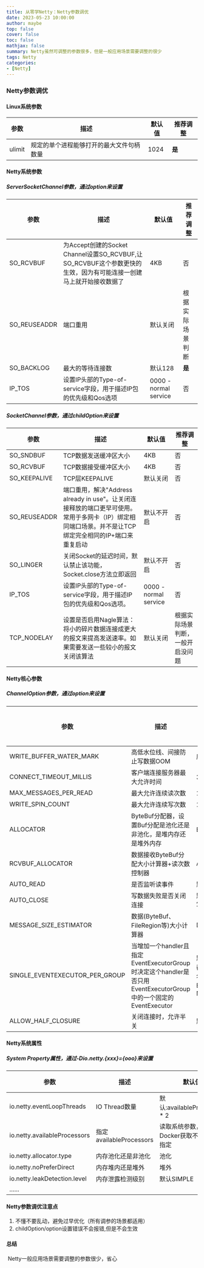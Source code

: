 ```yaml
---
title: 从零学Netty：Netty参数调优
date: 2023-05-23 10:00:00
author: maybe
top: false
cover: false
toc: false
mathjax: false
summary: Netty虽然可调整的参数很多，但是一般应用场景需要调整的很少
tags: Netty
categories:
- [Netty]
---
```


### Netty参数调优

#### Linux系统参数

| 参数   | 描述                                     | 默认值 | 推荐调整 |
| ------ | ---------------------------------------- | ------ | -------- |
| ulimit | 规定的单个进程能够打开的最大文件句柄数量 | 1024   | **是**   |

#### Netty系统参数

##### ServerSocketChannel参数，通过option来设置

| 参数         | 描述                                                         | 默认值                | 推荐调整         |
| ------------ | ------------------------------------------------------------ | --------------------- | ---------------- |
| SO_RCVBUF    | 为Accept创建的Socket Channel设置SO_RCVBUF,让SO_RCVBUF这个参数更快的生效，因为有可能连接一创建马上就开始接收数据了 | 4KB                   | 否               |
| SO_REUSEADDR | 端口重用                                                     | 默认关闭              | 根据实际场景判断 |
| SO_BACKLOG   | 最大的等待连接数                                             | 默认128               | **是**           |
| IP_TOS       | 设置IP头部的Type-of-service字段，用于描述IP包的优先级和Qos选项 | 0000 - normal service | 否               |

##### SocketChannel参数，通过childOption来设置

| 参数         | 描述                                                         | 默认值                | 推荐调整                         |
| ------------ | ------------------------------------------------------------ | --------------------- | -------------------------------- |
| SO_SNDBUF    | TCP数据发送缓冲区大小                                        | 4KB                   | 否                               |
| SO_RCVBUF    | TCP数据接受缓冲区大小                                        | 4KB                   | 否                               |
| SO_KEEPALIVE | TCP层KEEPALIVE                                               | 默认关闭              | 否                               |
| SO_REUSEADDR | 端口重用，解决"Address already in use"。让关闭连接释放的端口更早可使用。常用于多网卡（IP）绑定相同端口场景。并不是让TCP绑定完全相同的IP+端口来重复启动 | 默认不开启            | 否                               |
| SO_LINGER    | 关闭Socket的延迟时间，默认禁止该功能，Socket.close方法立即返回 | 默认不开启            | 否                               |
| IP_TOS       | 设置IP头部的Type-of-service字段，用于描述IP包的优先级和Qos选项。 | 0000 - normal service | 否                               |
| TCP_NODELAY  | 设置是否启用Nagle算法：将小的碎片数据连接成更大的报文来提高发送速率。如果需要发送一些较小的报文关闭该算法 | 默认关闭              | 根据实际场景判断，一般开启没问题 |

#### Netty核心参数

##### ChannelOption参数，通过option来设置

| 参数                           | 描述                                                         | 默认值                                                       | 推荐调整 |
| ------------------------------ | ------------------------------------------------------------ | ------------------------------------------------------------ | -------- |
| WRITE_BUFFER_WATER_MARK        | 高低水位线、间接防止写数据OOM                                | 底水位32KB，高水位64KB                                       | 否       |
| CONNECT_TIMEOUT_MILLIS         | 客户端连接服务器最大允许时间                                 | 30秒                                                         | **是**   |
| MAX_MESSAGES_PER_READ          | 最大允许连续读次数                                           | 16次                                                         | 否       |
| WRITE_SPIN_COUNT               | 最大允许连续写次数                                           | 16次                                                         | 否       |
| ALLOCATOR                      | ByteBuf分配器，设置Buf分配是池化还是非池化，是堆内存还是堆外内存 | ByteBufAllocator.DEFULT：池化+堆外                           | 否       |
| RCVBUF_ALLOCATOR               | 数据接收ByteBuf分配大小计算器+读次数控制器                   | AdaptiveRecvByteBufAllocator                                 | 否       |
| AUTO_READ                      | 是否监听读事件                                               | 默认打开                                                     | 否       |
| AUTO_CLOSE                     | 写数据失败是否关闭连接                                       | 默认打开。如果失败不关闭的话下次还会写，可能还是失败         | 否       |
| MESSAGE_SIZE_ESTIMATOR         | 数据(ByteBuf、FileRegion等)大小计算器                        | DefaultMessageSizeEstimator.DEFULT                           | 否       |
| SINGLE_EVENTEXECUTOR_PER_GROUP | 当增加一个handler且指定EventExecutorGroup时决定这个handler是否只用EventExecutorGroup中的一个固定的EventExecutor | 默认True。一个handler不管是否共享，都绑定唯一一个EventExecutor。所以小名叫pinEventExecutor。没有指定EventExecutor就复用channel的NioEventLoop | 否       |
| ALLOW_HALF_CLOSURE             | 关闭连接时，允许半关                                         | 默认不允许半关                                               | 否       |

#### Netty系统属性

##### System Property属性，通过-Dio.netty.{xxx}={ooo}来设置

| 参数                         | 描述                    | 默认值                                     | 推荐调整               |
| ---------------------------- | ----------------------- | ------------------------------------------ | ---------------------- |
| io.netty.eventLoopThreads    | IO Thread数量           | 默认:availableProcessors * 2               | 否                     |
| io.netty.availableProcessors | 指定availableProcessors | 读取系统参数，注意Docker获取不准确需要指定 | **Docker部署需要调整** |
| io.netty.allocator.type      | 内存池化还是非池化      | 池化                                       | 否                     |
| io.netty.noPreferDirect      | 内存堆内还是堆外        | 堆外                                       | 否                     |
| io.netty.leakDetection.level | 内存泄露检测级别        | 默认SIMPLE                                 | 否                     |
| ......                       |                         |                                            |                        |

#### Netty参数调优注意点

1. 不懂不要乱动，避免过早优化（所有调参的场景都适用）
2. childOption/option设置错误不会报错,但是不会生效

#### 总结

​	Netty一般应用场景需要调整的参数很少，省心